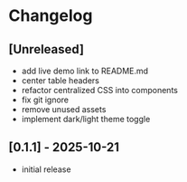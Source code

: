 # Changelog

## [Unreleased]

- add live demo link to README.md
- center table headers
- refactor centralized CSS into components
- fix git ignore
- remove unused assets
- implement dark/light theme toggle

## [0.1.1] - 2025-10-21

- initial release
